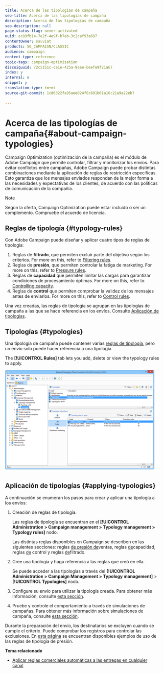 ```yaml
---
title: Acerca de las tipologías de campaña
seo-title: Acerca de las tipologías de campaña
description: Acerca de las tipologías de campaña
seo-description: null
page-status-flag: never-activated
uuid: ec89fb14-7e2f-4e9f-b7ab-3c2caf93a697
contentOwner: sauviat
products: SG_CAMPAIGN/CLASSIC
audience: campaign
content-type: reference
topic-tags: campaign-optimization
discoiquuid: 72c5151c-ce1e-425a-9aee-beefe9f21a67
index: y
internal: n
snippet: y
translation-type: tm+mt
source-git-commit: 1c86322fa95aee024f6c691b61a10c21a9a22eb7

---
```



# Acerca de las tipologías de campaña{#about-campaign-typologies}

Campaign Optimization (optimización de la campaña) es el módulo de Adobe Campaign que permite controlar, filtrar y monitorizar los envíos. Para evitar conflictos entre campañas, Adobe Campaign puede probar distintas combinaciones mediante la aplicación de reglas de restricción específicas. Esto garantiza que los mensajes enviados respondan de la mejor forma a las necesidades y expectativas de los clientes, de acuerdo con las políticas de comunicación de la compañía.

>[!NOTE]
>
>Según la oferta, Campaign Optimization puede estar incluido o ser un complemento. Compruebe el acuerdo de licencia.

## Reglas de tipología {#typology-rules}

Con Adobe Campaign puede diseñar y aplicar cuatro tipos de reglas de tipología:

1. Reglas de **filtrado**, que permiten excluir parte del objetivo según los criterios. For more on this, refer to [Filtering rules](../../campaign/using/filtering-rules.md).
1. Reglas de **presión**, que permiten controlar la fatiga de marketing. For more on this, refer to [Pressure rules](../../campaign/using/pressure-rules.md).
1. Reglas de **capacidad** que permiten limitar las cargas para garantizar condiciones de procesamiento óptimas. For more on this, refer to [Controlling capacity](../../campaign/using/consistency-rules.md#controlling-capacity).
1. Reglas de **control** que permiten comprobar la validez de los mensajes antes de enviarlos. For more on this, refer to [Control rules](../../campaign/using/control-rules.md).

Una vez creadas, las reglas de tipología se agrupan en las tipologías de campaña a las que se hace referencia en los envíos. Consulte [Aplicación de tipologías](#applying-typologies).

## Tipologías {#typologies}

Una tipología de campaña puede contener varias [reglas de tipología](#typology-rules), pero un envío solo puede hacer referencia a una tipología.

The **[!UICONTROL Rules]** tab lets you add, delete or view the typology rules to apply.

![](assets/campaign_opt_rules_tab.png)

## Aplicación de tipologías {#applying-typologies}

A continuación se enumeran los pasos para crear y aplicar una tipología a los envíos:

1. Creación de reglas de tipología.

   Las reglas de tipología se encuentran en el **[!UICONTROL Administration > Campaign management > Typology management > Typology rules]** nodo.

   Las distintas reglas disponibles en Campaign se describen en las siguientes secciones: reglas [de presión de](../../campaign/using/pressure-rules.md)ventas, reglas [de](../../campaign/using/consistency-rules.md#controlling-capacity)capacidad, reglas [de](../../campaign/using/control-rules.md) control y reglas [de](../../campaign/using/filtering-rules.md)filtrado.

1. Cree una tipología y haga referencia a las reglas que creó en ella.

   Se puede acceder a las tipologías a través del **[!UICONTROL Administration > Campaign Management > Typology management]** > **[!UICONTROL Typologies]** nodo.

1. Configure su envío para utilizar la tipología creada. Para obtener más información, consulte [esta sección](../../campaign/using/applying-rules.md#applying-a-typology-to-a-delivery).
1. Pruebe y controle el comportamiento a través de simulaciones de campañas. Para obtener más información sobre simulaciones de campaña, consulte [esta sección](../../campaign/using/campaign-simulations.md).

Durante la preparación del envío, los destinatarios se excluyen cuando se cumple el criterio. Puede comprobar los registros para controlar las exclusiones. En [esta página](../../campaign/using/pressure-rules.md#use-cases-on-pressure-rules) se encuentran disponibles ejemplos de uso de las reglas de tipología de presión.

**Tema relacionado**

* [Aplicar reglas comerciales automáticas a las entregas en cualquier canal](https://helpx.adobe.com/campaign/kb/simplifying-campaign-management-acc.html#Applyautomaticbusinessrulestodeliveriesonanychannel)